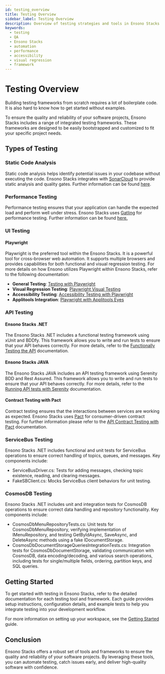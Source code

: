 ```yaml
---
id: testing_overview
title: Testing Overview
sidebar_label: Testing Overview
description: Overview of testing strategies and tools in Ensono Stacks
keywords:
  - testing
  - QA
  - Ensono Stacks
  - automation
  - performance
  - accessibility
  - visual regression
  - framework
---
```


# Testing Overview

Building testing frameworks from scratch requires a lot of boilerplate code. It is also hard to know how to get started without examples.

To ensure the quality and reliability of your software projects, Ensono Stacks includes a range of integrated testing frameworks. These frameworks are designed to be easily bootstrapped and customized to fit your specific project needs.  

## Types of Testing

### Static Code Analysis

Static code analysis helps identify potential issues in your codebase without executing the code. Ensono Stacks integrates with [SonarCloud](https://sonarcloud.io/) to provide static analysis and quality gates.  Further information can be found [here](./testing_static.md).

### Performance Testing

Performance testing ensures that your application can handle the expected load and perform well under stress. Ensono Stacks uses [Gatling](https://gatling.io/) for performance testing.  Further information can be found [here.](./performance_testing_gatling.md)

### UI Testing

#### Playwright

Playwright is the preferred tool within the Ensono Stacks.  It is a powerful tool for cross-browser web automation. It supports multiple browsers and provides capabilities for both functional and visual regression testing.  For more details on how Ensono utilizes Playwright within Ensono Stacks, refer to the following documentation:

- **General Testing**: [Testing with Playwright](./testing_in_nx/playwright_nx.md)
- **Visual Regression Testing**: [Playwright Visual Testing](./testing_in_nx/playwright_visual_testing.md)
- **Accessibility Testing**: [Accessibility Testing with Playwright](./testing_in_nx/playwright_accessibility_testing.md)
- **Applitools Integration**: [Playwright with Applitools Eyes](./testing_in_nx/playwright_visual_testing_applitools.md)

### API Testing

#### Ensono Stacks .NET
The Ensono Stacks .NET includes a functional testing framework using xUnit and BDDfy. This framework allows you to write and run tests to ensure that your API behaves correctly. For more details, refer to the [Functionally Testing the API](../workloads/azure/backend/netcore/testing/functional_testing_netcore.md) documentation.

#### Ensono Stacks JAVA
The Ensono Stacks JAVA includes an API testing framework using Serenity BDD and Rest Assured. This framework allows you to write and run tests to ensure that your API behaves correctly. For more details, refer to the [Running API tests with Serenity](../workloads/azure/backend/java/testing/execute_serenity_api_tests.md) documentation.

#### Contract Testing with Pact

Contract testing ensures that the interactions between services are working as expected. Ensono Stacks uses [Pact](https://docs.pact.io/) for consumer-driven contract testing.  For further information please refer to the [API Contract Testing with Pact](./contract_testing_pact.md) documentation.

### ServiceBus Testing
Ensono Stacks .NET includes functional and unit tests for ServiceBus operations to ensure correct handling of topics, queues, and messages. Key components include:

- ServiceBusDriver.cs: Tests for adding messages, checking topic existence, reading, and clearing messages.
- FakeSBClient.cs: Mocks ServiceBus client behaviors for unit testing.

### CosmosDB Testing
Ensono Stacks .NET includes unit and integration tests for CosmosDB operations to ensure correct data handling and repository functionality. Key components include:

- CosmosDbMenuRepositoryTests.cs: Unit tests for CosmosDbMenuRepository, verifying implementation of IMenuRepository, and testing GetByIdAsync, SaveAsync, and DeleteAsync methods using a fake IDocumentStorage.
- CosmosDbDocumentStorageQueriesIntegrationTests.cs: Integration tests for CosmosDbDocumentStorage, validating communication with CosmosDB, data encoding/decoding, and various search operations, including tests for single/multiple fields, ordering, partition keys, and SQL queries.

## Getting Started

To get started with testing in Ensono Stacks, refer to the detailed documentation for each testing tool and framework. Each guide provides setup instructions, configuration details, and example tests to help you integrate testing into your development workflow.

For more information on setting up your workspace, see the [Getting Started](../getting_started/setup.md) guide.

## Conclusion

Ensono Stacks offers a robust set of tools and frameworks to ensure the quality and reliability of your software projects. By leveraging these tools, you can automate testing, catch issues early, and deliver high-quality software with confidence.
